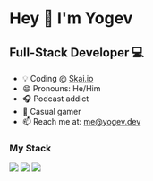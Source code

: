 # Hey 👋 I'm Yogev

## Full-Stack Developer :computer:

- 💡 Coding @ [Skai.io](https://skai.io)
- 😄 Pronouns: He/Him
- 🎧 Podcast addict
- 👾 Casual gamer
- 📫 Reach me at:  [me@yogev.dev](mailto:me@yogev.dev)

### My Stack

[![](https://img.shields.io/badge/-React-61dafb?logo=react&logoColor=white)](https://reactjs.org)
[![](https://img.shields.io/badge/-.Java-red?logo=java&logoColor=white)](https://www.java.com/en/)
[![](https://img.shields.io/badge/-MySQL-00758f?logo=mysql&logoColor=white)](https://www.mysql.com/)
